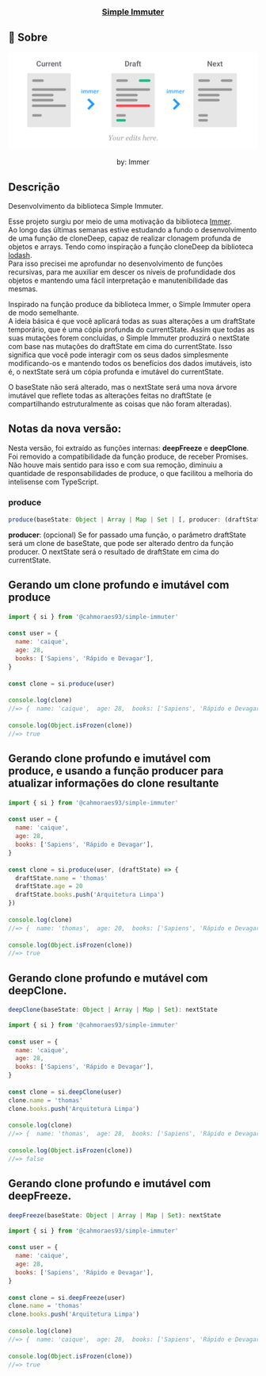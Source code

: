 <h3 align="center">
  <a href="https://github.com/Cahmoraes/simple-immuter-development/" target="_blank">Simple Immuter</a>
</h3>

## :rocket: Sobre

  <img src="https://github.com/Cahmoraes/simple-immuter-development/blob/main/src/assets/images/immuter-cycle.png" alt="Simple Observable">
  <p align="center">by: Immer</p>

## Descrição

<p>Desenvolvimento da biblioteca Simple Immuter.</p>
<p>
  Esse projeto surgiu por meio de uma motivação da biblioteca <a href="https://immerjs.github.io/immer/">Immer</a>.<br>
  Ao longo das últimas semanas estive estudando a fundo o desenvolvimento de uma função de cloneDeep, capaz de realizar clonagem profunda de objetos e arrays. Tendo como inspiração a função cloneDeep da biblioteca <a href="https://lodash.com/docs/4.17.15">lodash</a>.<br>
  Para isso precisei me aprofundar no desenvolvimento de funções recursivas, para me auxiliar em descer os níveis de profundidade dos objetos e mantendo uma fácil interpretação e manutenibilidade das mesmas.
</p>
<p>
  Inspirado na função produce da biblioteca Immer, o Simple Immuter opera de modo semelhante.<br>
  A ideia básica é que você aplicará todas as suas alterações a um draftState temporário, que é uma cópia profunda do currentState. Assim que todas as suas mutações forem concluídas, o Simple Immuter produzirá o nextState com base nas mutações do draftState em cima do currentState. Isso significa que você pode interagir com os seus dados simplesmente modificando-os e mantendo todos os benefícios dos dados imutáveis, isto é, o nextState será um cópia profunda e imutável do currentState.
</p>

<p>
  O baseState não será alterado, mas o nextState será uma nova árvore imutável que reflete todas as alterações feitas no draftState (e compartilhando estruturalmente as coisas que não foram alteradas).
</p>

## Notas da nova versão:

Nesta versão, foi extraído as funções internas: <strong>deepFreeze</strong> e <strong>deepClone</strong>.
Foi removido a compatibilidade da função produce, de receber Promises. Não houve mais sentido para isso e com sua remoção, diminuiu a quantidade de responsabilidades de produce, o que facilitou a melhoria do intelisense com TypeScript.

<h3>produce</h3>

```js
produce(baseState: Object | Array | Map | Set | [, producer: (draftState) => (void | draftState) ]): nextState
```

<strong>producer</strong>: (opcional) Se for passado uma função, o parâmetro draftState será um clone de baseState, que pode ser alterado dentro da função producer. O nextState será o resultado de draftState em cima do currentState.

## Gerando um clone profundo e imutável com produce

```js
import { si } from '@cahmoraes93/simple-immuter'

const user = {
  name: 'caique',
  age: 28,
  books: ['Sapiens', 'Rápido e Devagar'],
}

const clone = si.produce(user)

console.log(clone)
//=> {  name: 'caique',  age: 28,  books: ['Sapiens', 'Rápido e Devagar'] }

console.log(Object.isFrozen(clone))
//=> true
```

## Gerando clone profundo e imutável com produce, e usando a função producer para atualizar informações do clone resultante

```js
import { si } from '@cahmoraes93/simple-immuter'

const user = {
  name: 'caique',
  age: 28,
  books: ['Sapiens', 'Rápido e Devagar'],
}

const clone = si.produce(user, (draftState) => {
  draftState.name = 'thomas'
  draftState.age = 20
  draftState.books.push('Arquitetura Limpa')
})

console.log(clone)
//=> {  name: 'thomas',  age: 20,  books: ['Sapiens', 'Rápido e Devagar', Arquitetura Limpa] }

console.log(Object.isFrozen(clone))
//=> true
```

## Gerando clone profundo e mutável com deepClone.

```js
deepClone(baseState: Object | Array | Map | Set): nextState
```

```js
import { si } from '@cahmoraes93/simple-immuter'

const user = {
  name: 'caique',
  age: 28,
  books: ['Sapiens', 'Rápido e Devagar'],
}

const clone = si.deepClone(user)
clone.name = 'thomas'
clone.books.push('Arquitetura Limpa')

console.log(clone)
//=> {  name: 'thomas',  age: 28,  books: ['Sapiens', 'Rápido e Devagar', 'Arquitetura Limpa'] }

console.log(Object.isFrozen(clone))
//=> false
```

## Gerando clone profundo e imutável com deepFreeze.

```js
deepFreeze(baseState: Object | Array | Map | Set): nextState
```

```js
import { si } from '@cahmoraes93/simple-immuter'

const user = {
  name: 'caique',
  age: 28,
  books: ['Sapiens', 'Rápido e Devagar'],
}

const clone = si.deepFreeze(user)
clone.name = 'thomas'
clone.books.push('Arquitetura Limpa')

console.log(clone)
//=> {  name: 'caique',  age: 28,  books: ['Sapiens', 'Rápido e Devagar'] }

console.log(Object.isFrozen(clone))
//=> true
```
